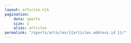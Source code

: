 ```yaml
---
layout: articles.njk
pagination:
    data: sports
    size: 1
    alias: articles
permalink: "/sports/articles/{{articles.address.id }}/"
---
```


